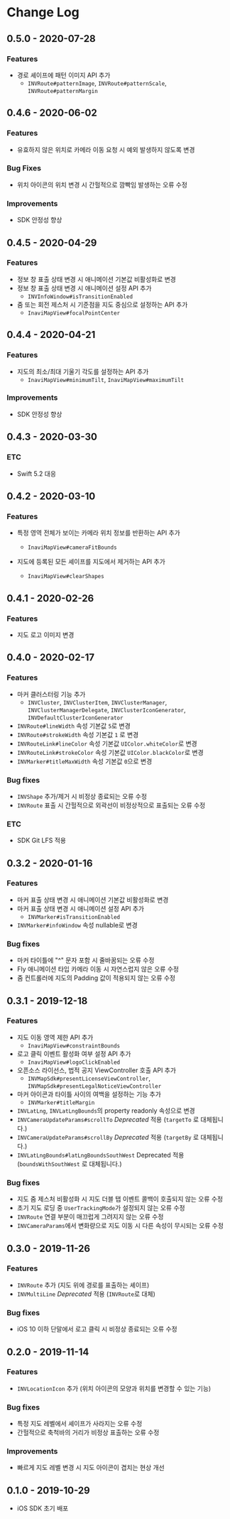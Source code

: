 # Change Log
## 0.5.0 - 2020-07-28

### Features
- 경로 셰이프에 패턴 이미지 API 추가
  - `INVRoute#patternImage`, `INVRoute#patternScale`, `INVRoute#patternMargin`

## 0.4.6 - 2020-06-02

### Features
- 유효하지 않은 위치로 카메라 이동 요청 시 예외 발생하지 않도록 변경

### Bug Fixes
- 위치 아이콘의 위치 변경 시 간헐적으로 깜빡임 발생하는 오류 수정

### Improvements
- SDK 안정성 향상

## 0.4.5 - 2020-04-29

### Features
- 정보 창 표출 상태 변경 시 애니메이션 기본값 비활성화로 변경
- 정보 창 표출 상태 변경 시 애니메이션 설정 API 추가
  - `INVInfoWindow#isTransitionEnabled`
- 줌 또는 회전 제스처 시 기준점을 지도 중심으로 설정하는 API 추가
  - `InaviMapView#focalPointCenter`

## 0.4.4 - 2020-04-21

### Features
- 지도의 최소/최대 기울기 각도를 설정하는 API 추가
  - `InaviMapView#minimumTilt`, `InaviMapView#maximumTilt`

### Improvements
- SDK 안정성 향상

## 0.4.3 - 2020-03-30

### ETC
- Swift 5.2 대응

## 0.4.2 - 2020-03-10

### Features
- 특정 영역 전체가 보이는 카메라 위치 정보를 반환하는 API 추가
  - `InaviMapView#cameraFitBounds`

- 지도에 등록된 모든 셰이프를 지도에서 제거하는 API 추가
  - `InaviMapView#clearShapes`

## 0.4.1 - 2020-02-26

### Features
- 지도 로고 이미지 변경

## 0.4.0 - 2020-02-17

### Features
- 마커 클러스터링 기능 추가
  - `INVCluster`, `INVClusterItem`, `INVClusterManager`, `INVClusterManagerDelegate`, `INVClusterIconGenerator`, `INVDefaultClusterIconGenerator`
- `INVRoute#lineWidth` 속성 기본값 `5`로 변경
- `INVRoute#strokeWidth` 속성 기본값 `1` 로 변경
- `INVRouteLink#lineColor` 속성 기본값 `UIColor.whiteColor`로 변경
- `INVRouteLink#strokeColor` 속성 기본값 `UIColor.blackColor`로 변경
- `INVMarker#titleMaxWidth` 속성 기본값 `0`으로 변경

### Bug fixes
- `INVShape` 추가/제거 시 비정상 종료되는 오류 수정
- `INVRoute` 표출 시 간헐적으로 외곽선이 비정상적으로 표출되는 오류 수정

### ETC
- SDK Git LFS 적용

## 0.3.2 - 2020-01-16

### Features
- 마커 표출 상태 변경 시 애니메이션 기본값 비활성화로 변경
- 마커 표출 상태 변경 시 애니메이션 설정 API 추가
  - `INVMarker#isTransitionEnabled`
- `INVMarker#infoWindow` 속성 nullable로 변경

### Bug fixes
- 마커 타이틀에 "^" 문자 포함 시 줄바꿈되는 오류 수정
- Fly 애니메이션 타입 카메라 이동 시 자연스럽지 않은 오류 수정
- 줌 컨트롤러에 지도의 Padding 값이 적용되지 않는 오류 수정

## 0.3.1 - 2019-12-18

### Features
 - 지도 이동 영역 제한 API 추가
   - `InaviMapView#constraintBounds`
 - 로고 클릭 이벤트 활성화 여부 설정 API 추가
   - `InaviMapView#logoClickEnabled`
 - 오픈소스 라이선스, 법적 공지 ViewController 호출 API 추가
   - `INVMapSdk#presentLicenseViewController`, `INVMapSdk#presentLegalNoticeViewController`
 - 마커 아이콘과 타이틀 사이의 여백을 설정하는 기능 추가
   - `INVMarker#titleMargin`
 - `INVLatLng`, `INVLatLngBounds`의 property readonly 속성으로 변경
 - `INVCameraUpdateParams#scrollTo` *Deprecated* 적용 (`targetTo` 로 대체됩니다.)
 - `INVCameraUpdateParams#scrollBy` *Deprecated* 적용 (`targetBy` 로 대체됩니다.)
 - `INVLatLngBounds#latLngBoundsSouthWest` Deprecated 적용 (`boundsWithSouthWest` 로 대체됩니다.)

### Bug fixes
 - 지도 줌 제스처 비활성화 시 지도 더블 탭 이벤트 콜백이 호출되지 않는 오류 수정
 - 초기 지도 로딩 중 `UserTrackingMode`가 설정되지 않는 오류 수정
 - `INVRoute` 연결 부분이 매끄럽게 그려지지 않는 오류 수정
 - `INVCameraParams`에서 변화량으로 지도 이동 시 다른 속성이 무시되는 오류 수정

## 0.3.0 - 2019-11-26

### Features
 - `INVRoute` 추가 (지도 위에 경로를 표출하는 셰이프)
 - `INVMultiLine` *Deprecated* 적용 (`INVRoute`로 대체)

### Bug fixes
 - iOS 10 이하 단말에서 로고 클릭 시 비정상 종료되는 오류 수정

## 0.2.0 - 2019-11-14

### Features
 - `INVLocationIcon` 추가 (위치 아이콘의 모양과 위치를 변경할 수 있는 기능)

### Bug fixes
 - 특정 지도 레벨에서 셰이프가 사라지는 오류 수정
 - 간헐적으로 축척바의 거리가 비정상 표출하는 오류 수정
 
### Improvements
 - 빠르게 지도 레벨 변경 시 지도 아이콘이 겹치는 현상 개선

## 0.1.0 - 2019-10-29
- iOS SDK 초기 배포